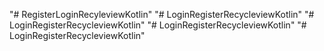 "# RegisterLoginRecyleviewKotlin" 
"# LoginRegisterRecycleviewKotlin" 
"# LoginRegisterRecycleviewKotlin" 
"# LoginRegisterRecycleviewKotlin" 
"# LoginRegisterRecycleviewKotlin" 
